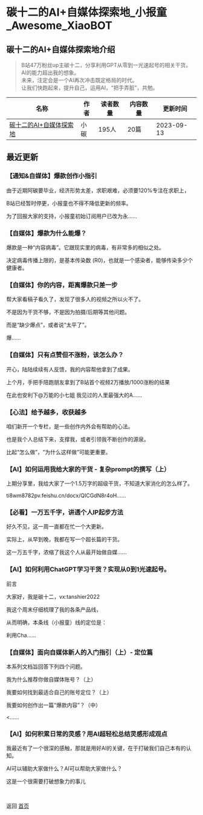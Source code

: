 # 碳十二的AI+自媒体探索地_小报童_Awesome_XiaoBOT

## 碳十二的AI+自媒体探索地介绍
> B站47万粉丝up主碳十二，分享利用GPT从零到一光速起号的相关干货。    
AI的能力超出我的想象。    
未来，注定会是一个AI再次冲击既定格局的时代。    
让我们快跑起来，提升自己，运用AI，“把手弄脏”，共勉。  
  


|名称|作者|读者数量|内容数量|更新时间|
|---|---|---|---|---|
|[碳十二的AI+自媒体探索地](https://xiaobot.net/p/C12xiezuo?refer=0b133df9-27dc-423b-8101-639049001c13)|小碳|195人|20篇|2023-09-13|

## 最近更新
### 【通知&自媒体】爆款创作小指引

由于近期阿碳要毕业，经济形势太差，求职艰难，必须要120%专注在求职上，

B站已经暂时停更，小报童也不得不降低更新的频率。

为了回报大家的支持，小报童初始订阅用户已改为永......

### 【自媒体】爆款为什么能爆？

爆款是一种“内容病毒”。它跟现实里的病毒，有非常多的相似之处。

决定病毒传播上限的，是基本传染数 (R0)，也就是一个感染者，能够传染多少个健康者。

### 【自媒体】你的内容，距离爆款只差一步

帮大家看稿子看久了，发现了很多人的视频之所以火不了。

不是因为干货不够，不是因为拍摄/后期等其他问题。

而是“缺少爆点”，或者说“太平了”。

爆......

### 【自媒体】只有点赞但不涨粉，该怎么办？

开心，陆陆续续有人反馈，我的内容帮他拿到了成果。

上个月，手把手陪跑朋友拿到了B站首个视频2万播放/1000涨粉的结果

在此也安利下@万能的小七姐 我见过的人里最强大的A......

### 【心法】给予越多，收获越多

咱们新开一个专栏，是一些创作内外会有帮助的心法。

也是我个人总结下来，支撑我，或者引领我不断创作的源泉。

比起“怎么做”，“为什么这样做”可能更重要。

### 【AI】如何运用我给大家的干货 - 复杂prompt的撰写（上）

上期分享里，我给大家了一个1.5万字的超级干货，不知道大家消化的怎么样了。

ti8wm8782pv.feishu.cn/docx/QICGdN8r4oH......

### 【必看】一万五千字，讲透个人IP起步方法

好久不见，这一周一直都在忙一个大更新。

实际上，从早到晚，我都在写一个超长篇的干货。

这一万五千字，浓缩了我这个人从最开始做自媒......

### 【AI】如何利用ChatGPT学习干货？实现从0到1光速起号。

前言

大家好，我是碳十二，vx:tanshier2022

我这个周末仔细梳理了我的各条产品线，

从而明确，本条线（小报童）线的定位是：

利用Cha......

### 【自媒体】面向自媒体新人的入门指引（上）- 定位篇

本系列文档旨回答下列四个问题。

我为什么推荐你做自媒体账号？（上）

我要如何找到最适合自己的账号定位？（上）

我要如何创作出一篇“爆款内容”？（中）

<......

### 【AI】如何积累日常的灵感？用AI超轻松总结灵感形成观点

我最近有了一个很深的感触，那就是用好AI的关键，在于打破我们自己本有的认知。

AI可以辅助大家做什么？AI可以帮助大家做什么？

这是一个很需要打破想象力的事儿


<a href="https://github.com/Reno9527/awesome-xiaobot" style="color: white; text-decoration: none;">awesome-xiaobot</a>

返回 [首页](../README.md)
